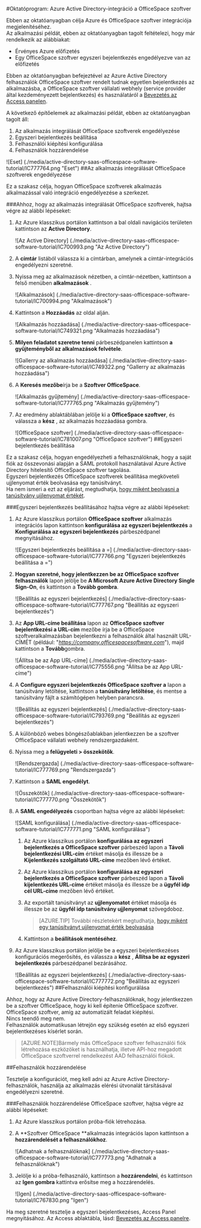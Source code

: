 <properties 
    pageTitle="Oktatóprogram: Azure Active Directory-integráció a OfficeSpace szoftver |} Microsoft Azure" 
    description="Megtudhatja, hogy miként OfficeSpace szoftver használata az Azure Active Directory ahhoz, hogy az egyszeri bejelentkezés, automatikus kiépítési és az egyéb!" 
    services="active-directory" 
    authors="jeevansd"  
    documentationCenter="na" 
    manager="femila"/>
<tags 
    ms.service="active-directory" 
    ms.devlang="na" 
    ms.topic="article" 
    ms.tgt_pltfrm="na" 
    ms.workload="identity" 
    ms.date="09/29/2016" 
    ms.author="jeedes" />

#<a name="tutorial-azure-active-directory-integration-with-officespace-software"></a>Oktatóprogram: Azure Active Directory-integráció a OfficeSpace szoftver
  
Ebben az oktatóanyagban célja Azure és OfficeSpace szoftver integrációja megjelenítéséhez.  
Az alkalmazási példát, ebben az oktatóanyagban tagolt feltételezi, hogy már rendelkezik az alábbiakat:

-   Érvényes Azure előfizetés
-   Egy OfficeSpace szoftver egyszeri bejelentkezés engedélyezve van az előfizetés
  
Ebben az oktatóanyagban befejeztével az Azure Active Directory felhasználók OfficeSpace szoftver rendelt tudnak egyetlen bejelentkezés az alkalmazásba, a OfficeSpace szoftver vállalati webhely (service provider által kezdeményezett bejelentkezés) és használatáról a [Bevezetés az Access panelen](active-directory-saas-access-panel-introduction.md).
  
A következő építőelemek az alkalmazási példát, ebben az oktatóanyagban tagolt áll:

1.  Az alkalmazás integrálását OfficeSpace szoftverek engedélyezése
2.  Egyszeri bejelentkezés beállítása
3.  Felhasználói kiépítési konfigurálása
4.  Felhasználók hozzárendelése

![Eset] (./media/active-directory-saas-officespace-software-tutorial/IC777764.png "Eset")
##<a name="enabling-the-application-integration-for-officespace-software"></a>Az alkalmazás integrálását OfficeSpace szoftverek engedélyezése
  
Ez a szakasz célja, hogyan OfficeSpace szoftverek alkalmazás alkalmazással való integráció engedélyezése a szerkezet.

###<a name="to-enable-the-application-integration-for-officespace-software-perform-the-following-steps"></a>Ahhoz, hogy az alkalmazás integrálását OfficeSpace szoftverek, hajtsa végre az alábbi lépéseket:

1.  Az Azure klasszikus portálon kattintson a bal oldali navigációs területen kattintson az **Active Directory**.

    ![Az Active Directory] (./media/active-directory-saas-officespace-software-tutorial/IC700993.png "Az Active Directory")

2.  A **címtár** listából válassza ki a címtárban, amelynek a címtár-integrációs engedélyezni szeretné.

3.  Nyissa meg az alkalmazások nézetben, a címtár-nézetben, kattintson a felső menüben **alkalmazások** .

    ![Alkalmazások] (./media/active-directory-saas-officespace-software-tutorial/IC700994.png "Alkalmazások")

4.  Kattintson a **Hozzáadás** az oldal alján.

    ![Alkalmazás hozzáadása] (./media/active-directory-saas-officespace-software-tutorial/IC749321.png "Alkalmazás hozzáadása")

5.  **Milyen feladatot szeretne tenni** párbeszédpanelen kattintson **a gyűjteményből az alkalmazások felvétele**.

    ![Gallerry az alkalmazás hozzáadása] (./media/active-directory-saas-officespace-software-tutorial/IC749322.png "Gallerry az alkalmazás hozzáadása")

6.  A **Keresés mezőbe**írja be a **Szoftver OfficeSpace**.

    ![Alkalmazás gyűjtemény] (./media/active-directory-saas-officespace-software-tutorial/IC777765.png "Alkalmazás gyűjtemény")

7.  Az eredmény ablaktáblában jelölje ki a **OfficeSpace szoftver**, és válassza a **kész** , az alkalmazás hozzáadása gombra.

    ![OfficeSpace szoftver] (./media/active-directory-saas-officespace-software-tutorial/IC781007.png "OfficeSpace szoftver")
##<a name="configuring-single-sign-on"></a>Egyszeri bejelentkezés beállítása
  
Ez a szakasz célja, hogyan engedélyezheti a felhasználóknak, hogy a saját fiók az összevonási alapján a SAML protokoll használatával Azure Active Directory hitelesítő OfficeSpace szoftver tagolása.  
Egyszeri bejelentkezés OfficeSpace szoftverek beállítása megköveteli ujjlenyomat érték beolvasása egy tanúsítványt.  
Ha nem ismeri a ezt az eljárást, megtudhatja, [hogy miként beolvasni a tanúsítvány ujjlenyomat értékét](http://youtu.be/YKQF266SAxI).

###<a name="to-configure-single-sign-on-perform-the-following-steps"></a>Egyszeri bejelentkezés beállításához hajtsa végre az alábbi lépéseket:

1.  Az Azure klasszikus portálon **OfficeSpace szoftver** alkalmazás integrációs lapon kattintson **konfigurálása az egyszeri bejelentkezés** a **Konfigurálása az egyszeri bejelentkezés** párbeszédpanel megnyitásához.

    ![Egyszeri bejelentkezés beállítása a =] (./media/active-directory-saas-officespace-software-tutorial/IC777766.png "Egyszeri bejelentkezés beállítása a =")

2.  **Hogyan szeretné, hogy jelentkezzen be az OfficeSpace szoftver felhasználók** lapon jelölje be **A Microsoft Azure Active Directory Single Sign-On**, és kattintson a **Tovább gombra**.

    ![Beállítás az egyszeri bejelentkezés] (./media/active-directory-saas-officespace-software-tutorial/IC777767.png "Beállítás az egyszeri bejelentkezés")

3.  Az **App URL-címe beállítása** lapon az **OfficeSpace szoftver bejelentkezési a URL-cím** mezőbe írja be a OfficeSpace szoftveralkalmazásban bejelentkezni a felhasználók által használt URL-CÍMÉT (például: "*https://company.officespacesoftware.com*"), majd kattintson a **Tovább**gombra.

    ![Állítsa be az App URL-címe] (./media/active-directory-saas-officespace-software-tutorial/IC775556.png "Állítsa be az App URL-címe")

4.  A **Configure egyszeri bejelentkezés OfficeSpace szoftver a** lapon a tanúsítvány letöltése, kattintson a **tanúsítvány letöltése**, és mentse a tanúsítvány fájlt a számítógépen helyben parancsra.

    ![Beállítás az egyszeri bejelentkezés] (./media/active-directory-saas-officespace-software-tutorial/IC793769.png "Beállítás az egyszeri bejelentkezés")

5.  A különböző webes böngészőablakban jelentkezzen be a szoftver OfficeSpace vállalati webhely rendszergazdaként.

6.  Nyissa meg a **felügyeleti \> összekötők**.

    ![Rendszergazda] (./media/active-directory-saas-officespace-software-tutorial/IC777769.png "Rendszergazda")

7.  Kattintson a **SAML engedélyt**.

    ![Összekötők] (./media/active-directory-saas-officespace-software-tutorial/IC777770.png "Összekötők")

8.  A **SAML engedélyezés** csoportban hajtsa végre az alábbi lépéseket:

    ![SAML konfigurálása] (./media/active-directory-saas-officespace-software-tutorial/IC777771.png "SAML konfigurálása")

    1.  Az Azure klasszikus portálon **konfigurálása az egyszeri bejelentkezés a OfficeSpace szoftver** párbeszéd lapon a **Távoli bejelentkezési URL-cím** értéket másolja és illessze be a **Kijelentkezés szolgáltató URL-címe** mezőben lévő értéket.
    2.  Az Azure klasszikus portálon **konfigurálása az egyszeri bejelentkezés a OfficeSpace szoftver** párbeszéd lapon a **Távoli kijelentkezés URL-címe** értéket másolja és illessze be a **ügyfél idp cél URL-címe** mezőben lévő értéket.
    3.  Az exportált tanúsítványt az **ujjlenyomatot** értéket másolja és illessze be az **ügyfél idp tanúsítvány ujjlenyomat** szövegdoboz.  

        >[AZURE.TIP]
        További részletekért megtudhatja, [hogy miként egy tanúsítványt ujjlenyomat érték beolvasása](http://youtu.be/YKQF266SAxI)

    4.  Kattintson a **beállítások mentéséhez**.

9.  Az Azure klasszikus portálon jelölje be a egyszeri bejelentkezéses konfigurációs megerősítés, és válassza a **kész** , **Állítsa be az egyszeri bejelentkezés** párbeszédpanel bezárásához.

    ![Beállítás az egyszeri bejelentkezés] (./media/active-directory-saas-officespace-software-tutorial/IC777772.png "Beállítás az egyszeri bejelentkezés")
##<a name="configuring-user-provisioning"></a>Felhasználói kiépítési konfigurálása
  
Ahhoz, hogy az Azure Active Directory-felhasználóknak, hogy jelentkezzen be a szoftver OfficeSpace, hogy ki kell építenie OfficeSpace szoftver. OfficeSpace szoftver, amíg az automatizált feladat kiépítési.  
Nincs teendő meg nem.  
Felhasználók automatikusan létrejön egy szükség esetén az első egyszeri bejelentkezéses kísérlet során.

>[AZURE.NOTE]Bármely más OfficeSpace szoftver felhasználói fiók létrehozása eszközöket is használhatja, illetve API-hoz megadott OfficeSpace szoftverrel rendelkezést AAD felhasználói fiókok.

##<a name="assigning-users"></a>Felhasználók hozzárendelése
  
Tesztelje a konfigurációt, meg kell adni az Azure Active Directory-felhasználók, használja az alkalmazás elérési útvonalát társításával engedélyezni szeretné.

###<a name="to-assign-users-to-officespace-software-perform-the-following-steps"></a>Felhasználók hozzárendelése OfficeSpace szoftver, hajtsa végre az alábbi lépéseket:

1.  Az Azure klasszikus portálon próba-fiók létrehozása.

2.  A **Szoftver OfficeSpace **alkalmazás integrációs lapon kattintson a **hozzárendelését a felhasználókhoz**.

    ![Adhatnak a felhasználóknak] (./media/active-directory-saas-officespace-software-tutorial/IC777773.png "Adhatnak a felhasználóknak")

3.  Jelölje ki a próba-felhasználó, kattintson a **hozzárendelni**, és kattintson az **Igen gombra** kattintva erősítse meg a hozzárendelés.

    ![Igen] (./media/active-directory-saas-officespace-software-tutorial/IC767830.png "Igen")
  
Ha meg szeretné tesztelje a egyszeri bejelentkezéses, Access Panel megnyitásához. Az Access ablaktábla, lásd: [Bevezetés az Access panelre](active-directory-saas-access-panel-introduction.md).